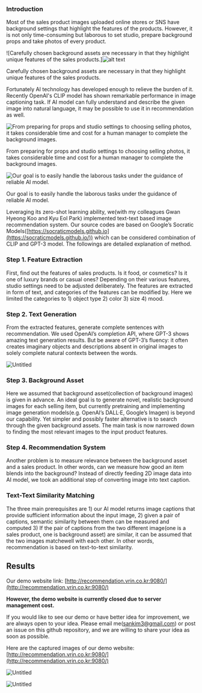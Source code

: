 ### **Introduction**

Most of the sales product images uploaded online stores or SNS have background settings that highlight the features of the products. However, it is not only time-consuming but laborous to set studio, prepare background props and take photos of every product.

![Carefully chosen background assets are necessary in that they highlight unique features of the sales products.]![alt text](https://www.notion.so/Image-captioning-d02d82eada304b17a3e7de7cbc55409e#e330c398b847469a9294fab05ec1f97a)

Carefully chosen background assets are necessary in that they highlight unique features of the sales products.

Fortunately AI technology has developed enough to relieve the burden of it. Recently OpenAI's CLIP model has shown remarkable performance in image captioning task. If AI model can fully understand and describe the given image into natural language, it may be possible to use it in recommendation as well. 

![From preparing for props and studio settings to choosing selling photos, it takes considerable time and cost for a human manager to complete the background images.](Image%20captioning%E1%84%8B%E1%85%B3%E1%86%AF%20%E1%84%92%E1%85%AA%E1%86%AF%E1%84%8B%E1%85%AD%E1%86%BC%E1%84%92%E1%85%A1%E1%86%AB%20%E1%84%87%E1%85%A2%E1%84%80%E1%85%A7%E1%86%BC%20%E1%84%8B%E1%85%A6%E1%84%89%E1%85%A6%E1%86%BA%20%E1%84%8E%E1%85%AE%E1%84%8E%E1%85%A5%E1%86%AB%20%E1%84%86%E1%85%A9%20e330c398b847469a9294fab05ec1f97a/Untitled%201.png)

From preparing for props and studio settings to choosing selling photos, it takes considerable time and cost for a human manager to complete the background images.

![Our goal is to easily handle the laborous tasks under the guidance of reliable AI model.](Image%20captioning%E1%84%8B%E1%85%B3%E1%86%AF%20%E1%84%92%E1%85%AA%E1%86%AF%E1%84%8B%E1%85%AD%E1%86%BC%E1%84%92%E1%85%A1%E1%86%AB%20%E1%84%87%E1%85%A2%E1%84%80%E1%85%A7%E1%86%BC%20%E1%84%8B%E1%85%A6%E1%84%89%E1%85%A6%E1%86%BA%20%E1%84%8E%E1%85%AE%E1%84%8E%E1%85%A5%E1%86%AB%20%E1%84%86%E1%85%A9%20e330c398b847469a9294fab05ec1f97a/Untitled%202.png)

Our goal is to easily handle the laborous tasks under the guidance of reliable AI model.

  

Leveraging its zero-shot learning ability, we(with my colleagues Gwan Hyeong Koo and Kyu Eol Park) implemented text-text based image recommendation system. Our source codes are based on Google’s Socratic Models([https://socraticmodels.github.io](https://socraticmodels.github.io/)) which can be considered combination of CLIP and GPT-3 model. The followings are detailed explanation of method.

### Step 1. Feature Extraction

First, find out the features of sales products. Is it food, or cosmetics? Is it one of luxury brands or casual ones? Depending on their various features, studio settings need to be adjusted deliberately. The features are extracted in form of text, and categories of the features can be modified by. Here we limited the categories to 1) object type 2) color 3) size 4) mood.

### **Step 2. Text Generation**

From the extracted features, generate complete sentences with recommendation. We used OpenAI’s completion API, where GPT-3 shows amazing text generation results. But be aware of GPT-3’s fluency: it often creates imaginary objects and descriptions absent in original images to solely complete natural contexts between the words.

![Untitled](Image%20captioning%E1%84%8B%E1%85%B3%E1%86%AF%20%E1%84%92%E1%85%AA%E1%86%AF%E1%84%8B%E1%85%AD%E1%86%BC%E1%84%92%E1%85%A1%E1%86%AB%20%E1%84%87%E1%85%A2%E1%84%80%E1%85%A7%E1%86%BC%20%E1%84%8B%E1%85%A6%E1%84%89%E1%85%A6%E1%86%BA%20%E1%84%8E%E1%85%AE%E1%84%8E%E1%85%A5%E1%86%AB%20%E1%84%86%E1%85%A9%20e330c398b847469a9294fab05ec1f97a/Untitled%203.png)

### **Step 3. Background Asset**

Here we assumed that background asset(collection of background images) is given in advance. An ideal goal is to generate novel, realistic background images for each selling item, but currently pretraining and implementing image generation models(e.g. OpenAI’s DALL·E, Google’s Imagen) is beyond our capability. Yet simpler and possibly faster alternative is to search through the given background assets. The main task is now narrowed down to finding the most relevant images to the input product features.

### Step 4. Recommendation System

Another problem is to measure relevance between the background asset and a sales product. In other words, can we measure how good an item blends into the background? Instead of directly feeding 2D image data into AI model, we took an additional step of converting image into text caption. 

### **Text-Text Similarity Matching**

The three main prerequisites are 1) our AI model returns image captions that provide sufficient information about the input image, 2) given a pair of captions, semantic similarity between them can be measured and computed 3) If the pair of captions from the two different image(one is a sales product, one is background asset) are similar, it can be assumed that the two images matchewell with each other. In other words, recommendation is based on text-to-text similarity.

## Results

Our demo website link: [http://recommendation.vrin.co.kr:9080/](http://recommendation.vrin.co.kr:9080/)

**However, the demo website is currently closed due to server management cost.** 

If you would like to see our demo or have better idea for improvement, we are always open to your idea. Please email me(sankim3@gmail.com) or post an issue on this github repository, and we are willing to share your idea as soon as possible.

Here are the captured images of our demo website: [http://recommendation.vrin.co.kr:9080/](http://recommendation.vrin.co.kr:9080/)

![Untitled](Image%20captioning%E1%84%8B%E1%85%B3%E1%86%AF%20%E1%84%92%E1%85%AA%E1%86%AF%E1%84%8B%E1%85%AD%E1%86%BC%E1%84%92%E1%85%A1%E1%86%AB%20%E1%84%87%E1%85%A2%E1%84%80%E1%85%A7%E1%86%BC%20%E1%84%8B%E1%85%A6%E1%84%89%E1%85%A6%E1%86%BA%20%E1%84%8E%E1%85%AE%E1%84%8E%E1%85%A5%E1%86%AB%20%E1%84%86%E1%85%A9%20e330c398b847469a9294fab05ec1f97a/Untitled%204.png)

![Untitled](Image%20captioning%E1%84%8B%E1%85%B3%E1%86%AF%20%E1%84%92%E1%85%AA%E1%86%AF%E1%84%8B%E1%85%AD%E1%86%BC%E1%84%92%E1%85%A1%E1%86%AB%20%E1%84%87%E1%85%A2%E1%84%80%E1%85%A7%E1%86%BC%20%E1%84%8B%E1%85%A6%E1%84%89%E1%85%A6%E1%86%BA%20%E1%84%8E%E1%85%AE%E1%84%8E%E1%85%A5%E1%86%AB%20%E1%84%86%E1%85%A9%20e330c398b847469a9294fab05ec1f97a/Untitled%205.png)
